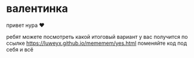 # валентинка
привет нура ♥ 

 ребят можете посмотреть какой итоговый вариант у вас получится по ссылке https://luweyx.github.io/mememem/yes.html
 поменяйте код под себя и всё 
